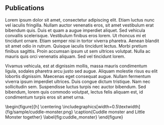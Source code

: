 <!-- ---
DO NOT CHANGE
bibliography: [../../ref/ref.bib]
--- -->

## Publications

Lorem ipsum dolor sit amet, consectetur adipiscing elit. Etiam luctus nunc vel iaculis fringilla. Nullam auctor
venenatis eros, sit amet vestibulum erat bibendum quis. Duis et quam a augue imperdiet aliquet. Sed vehicula convallis
scelerisque. Vestibulum finibus eros lorem. Ut rhoncus mi et tincidunt ornare. Etiam semper nisi in tortor viverra
pharetra. Aenean blandit sit amet odio in rutrum. Quisque iaculis tincidunt lectus. Morbi pretium finibus sagittis.
Proin accumsan ipsum ut sem ultrices volutpat. Nulla ac mauris quis orci venenatis aliquam. Sed vel tincidunt lorem.

Vivamus vehicula, est at dignissim mollis, massa mauris condimentum ligula, sodales pharetra arcu justo sed augue.
Aliquam molestie risus eu elit lobortis dignissim. Maecenas eget consequat augue. Nullam fermentum viverra ipsum
imperdiet ultrices. Duis congue dictum tristique. Nam nec sollicitudin sem. Suspendisse luctus turpis nec auctor
bibendum. Sed bibendum, lorem quis commodo volutpat, lectus felis aliquam est, id condimentum turpis eros sit amet urna.

\begin{figure}[h]
\centering
\includegraphics[width=0.5\textwidth]{fig/sample/cuddle-monster.png}
\caption{Cuddle monster and Little Monster together}
\label{fig:cuddle_monster}
\end{figure}
